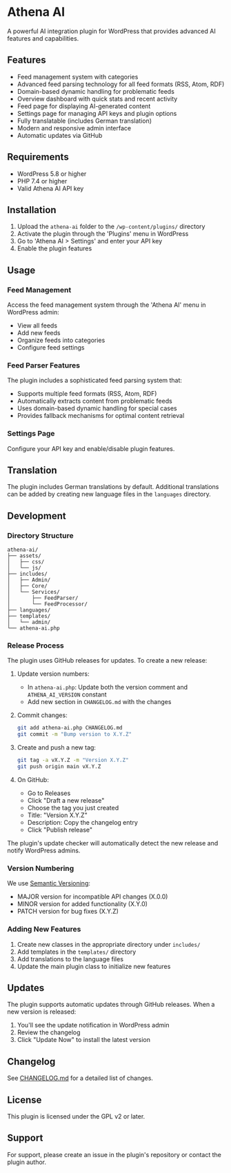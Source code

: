 # Athena AI

A powerful AI integration plugin for WordPress that provides advanced AI features and capabilities.

## Features

- Feed management system with categories
- Advanced feed parsing technology for all feed formats (RSS, Atom, RDF)
- Domain-based dynamic handling for problematic feeds
- Overview dashboard with quick stats and recent activity
- Feed page for displaying AI-generated content
- Settings page for managing API keys and plugin options
- Fully translatable (includes German translation)
- Modern and responsive admin interface
- Automatic updates via GitHub

## Requirements

- WordPress 5.8 or higher
- PHP 7.4 or higher
- Valid Athena AI API key

## Installation

1. Upload the `athena-ai` folder to the `/wp-content/plugins/` directory
2. Activate the plugin through the 'Plugins' menu in WordPress
3. Go to 'Athena AI > Settings' and enter your API key
4. Enable the plugin features

## Usage

### Feed Management

Access the feed management system through the 'Athena AI' menu in WordPress admin:

- View all feeds
- Add new feeds
- Organize feeds into categories
- Configure feed settings

### Feed Parser Features

The plugin includes a sophisticated feed parsing system that:

- Supports multiple feed formats (RSS, Atom, RDF)
- Automatically extracts content from problematic feeds
- Uses domain-based dynamic handling for special cases
- Provides fallback mechanisms for optimal content retrieval

### Settings Page

Configure your API key and enable/disable plugin features.

## Translation

The plugin includes German translations by default. Additional translations can be added by creating new language files in the `languages` directory.

## Development

### Directory Structure

```
athena-ai/
├── assets/
│   ├── css/
│   └── js/
├── includes/
│   ├── Admin/
│   ├── Core/
│   └── Services/
│       ├── FeedParser/
│       └── FeedProcessor/
├── languages/
├── templates/
│   └── admin/
└── athena-ai.php
```

### Release Process

The plugin uses GitHub releases for updates. To create a new release:

1. Update version numbers:

   - In `athena-ai.php`: Update both the version comment and `ATHENA_AI_VERSION` constant
   - Add new section in `CHANGELOG.md` with the changes

2. Commit changes:

   ```bash
   git add athena-ai.php CHANGELOG.md
   git commit -m "Bump version to X.Y.Z"
   ```

3. Create and push a new tag:

   ```bash
   git tag -a vX.Y.Z -m "Version X.Y.Z"
   git push origin main vX.Y.Z
   ```

4. On GitHub:
   - Go to Releases
   - Click "Draft a new release"
   - Choose the tag you just created
   - Title: "Version X.Y.Z"
   - Description: Copy the changelog entry
   - Click "Publish release"

The plugin's update checker will automatically detect the new release and notify WordPress admins.

### Version Numbering

We use [Semantic Versioning](https://semver.org/):

- MAJOR version for incompatible API changes (X.0.0)
- MINOR version for added functionality (X.Y.0)
- PATCH version for bug fixes (X.Y.Z)

### Adding New Features

1. Create new classes in the appropriate directory under `includes/`
2. Add templates in the `templates/` directory
3. Add translations to the language files
4. Update the main plugin class to initialize new features

## Updates

The plugin supports automatic updates through GitHub releases. When a new version is released:

1. You'll see the update notification in WordPress admin
2. Review the changelog
3. Click "Update Now" to install the latest version

## Changelog

See [CHANGELOG.md](CHANGELOG.md) for a detailed list of changes.

## License

This plugin is licensed under the GPL v2 or later.

## Support

For support, please create an issue in the plugin's repository or contact the plugin author.
